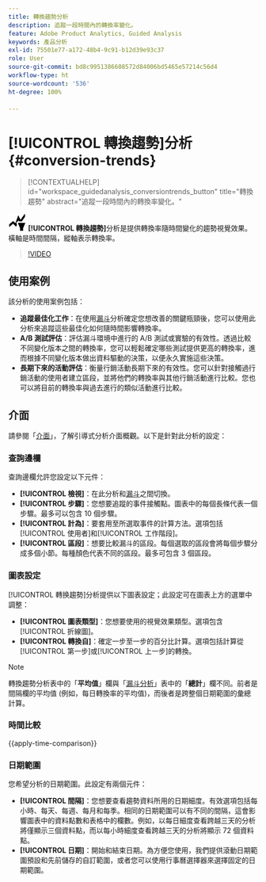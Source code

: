 ```yaml
---
title: 轉換趨勢分析
description: 追蹤一段時間內的轉換率變化。
feature: Adobe Product Analytics, Guided Analysis
keywords: 產品分析
exl-id: 75501e77-a172-48b4-9c91-b12d39e93c37
role: User
source-git-commit: bd8c9951386608572d84006bd5465e57214c56d4
workflow-type: ht
source-wordcount: '536'
ht-degree: 100%

---
```


# [!UICONTROL 轉換趨勢]分析 {#conversion-trends}

<!-- markdownlint-disable MD034 -->

>[!CONTEXTUALHELP]
>id="workspace_guidedanalysis_conversiontrends_button"
>title="轉換趨勢"
>abstract="追蹤一段時間內的轉換率變化。"

<!-- markdownlint-enable MD034 -->


 ![轉換趨勢](/help/assets/icons/ConversionTrends.svg) **[!UICONTROL 轉換趨勢]**&#x200B;分析是提供轉換率隨時間變化的趨勢視覺效果。橫軸是時間間隔，縱軸表示轉換率。


>[!VIDEO](https://video.tv.adobe.com/v/3423485/?quality=12&learn=on&captions=chi_hant)


## 使用案例

該分析的使用案例包括：

* **追蹤最佳化工作**：在使用[漏斗](funnel.md)分析確定您想改善的關鍵瓶頸後，您可以使用此分析來追蹤這些最佳化如何隨時間影響轉換率。
* **A/B 測試評估**：評估漏斗環境中進行的 A/B 測試或實驗的有效性。透過比較不同變化版本之間的轉換率，您可以輕鬆確定哪些測試提供更高的轉換率，進而根據不同變化版本做出資料驅動的決策，以便永久實施這些決策。
* **長期下來的活動評估**：衡量行銷活動長期下來的有效性。您可以針對接觸過行銷活動的使用者建立區段，並將他們的轉換率與其他行銷活動進行比較。您也可以將目前的轉換率與過去進行的類似活動進行比較。

## 介面

請參閱「[介面](../overview.md#interface)」，了解引導式分析介面概觀。以下是針對此分析的設定：

### 查詢邊欄

查詢邊欄允許您設定以下元件：

* **[!UICONTROL 檢視]**：在此分析和[漏斗](funnel.md)之間切換。
* **[!UICONTROL 步驟]**：您想要追蹤的事件接觸點。圖表中的每個長條代表一個步驟。最多可以包含 10 個步驟。
* **[!UICONTROL 計為]**：要套用至所選取事件的計算方法。選項包括[!UICONTROL 使用者]和[!UICONTROL 工作階段]。
* **[!UICONTROL 區段]**：想要比較漏斗的區段。每個選取的區段會將每個步驟分成多個小節。每種顏色代表不同的區段。最多可包含 3 個區段。

### 圖表設定

[!UICONTROL 轉换趨勢]分析提供以下圖表設定；此設定可在圖表上方的選單中調整：

* **[!UICONTROL 圖表類型]**：您想要使用的視覺效果類型。選項包含[!UICONTROL 折線圖]。
* **[!UICONTROL 轉換自]**：確定一步至一步的百分比計算。選項包括計算從[!UICONTROL 第一步]或[!UICONTROL 上一步]的轉換。

>[!NOTE]
>
>轉換趨勢分析表中的「**平均值**」欄與「[漏斗分析](funnel.md)」表中的「**總計**」欄不同。前者是間隔欄的平均值 (例如，每日轉換率的平均值)，而後者是跨整個日期範圍的彙總計算。

### 時間比較

{{apply-time-comparison}}


### 日期範圍

您希望分析的日期範圍。此設定有兩個元件：

* **[!UICONTROL 間隔]**：您想要查看趨勢資料所用的日期細度。有效選項包括每小時、每天、每週、每月和每季。相同的日期範圍可以有不同的間隔，這會影響圖表中的資料點數和表格中的欄數。例如，以每日細度查看跨越三天的分析將僅顯示三個資料點，而以每小時細度查看跨越三天的分析將顯示 72 個資料點。
* **[!UICONTROL 日期]**：開始和結束日期。為方便您使用，我們提供滾動日期範圍預設和先前儲存的自訂範圍，或者您可以使用行事曆選擇器來選擇固定的日期範圍。

<!--
## Example

See below for an example of the analysis.

![Conversion trends time compare](../assets/conversion-trends-compare.png)

-->
